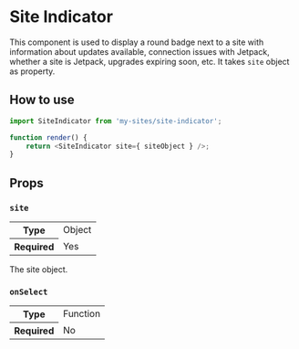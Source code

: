 # Site Indicator

This component is used to display a round badge next to a site with information about updates available, connection issues with Jetpack, whether a site is Jetpack, upgrades expiring soon, etc. It takes `site` object as property.

## How to use

```js
import SiteIndicator from 'my-sites/site-indicator';

function render() {
	return <SiteIndicator site={ siteObject } />;
}
```

## Props

### `site`

<table>
	<tr><th>Type</th><td>Object</td></tr>
	<tr><th>Required</th><td>Yes</td></tr>
</table>

The site object.

### `onSelect`

<table>
	<tr><th>Type</th><td>Function</td></tr>
	<tr><th>Required</th><td>No</td></tr>
</table>
